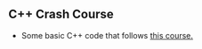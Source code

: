 ## C++ Crash Course

- Some basic C++ code that follows [this course.](https://github.com/rougier/CPP-Crash-Course)
